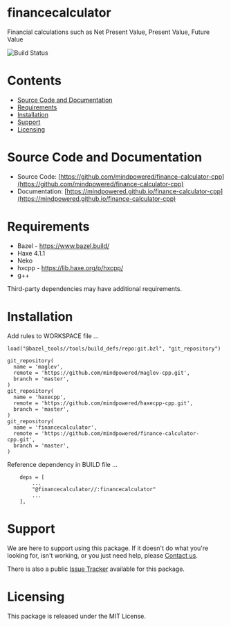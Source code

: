 
financecalculator
=================
Financial calculations such as Net Present Value, Present Value, Future Value

![Build Status](https://mindpowered.dev/assets/images/github-badges/build-passing.svg)

Contents
========

* [Source Code and Documentation](#source-code-and-documentation)
* [Requirements](#requirements)
* [Installation](#installation)
* [Support](#support)
* [Licensing](#licensing)

# Source Code and Documentation
- Source Code: [https://github.com/mindpowered/finance-calculator-cpp](https://github.com/mindpowered/finance-calculator-cpp)
- Documentation: [https://mindpowered.github.io/finance-calculator-cpp](https://mindpowered.github.io/finance-calculator-cpp)

# Requirements
- Bazel - https://www.bazel.build/
- Haxe 4.1.1
- Neko
- hxcpp - https://lib.haxe.org/p/hxcpp/
- g++


Third-party dependencies may have additional requirements.

# Installation
Add rules to WORKSPACE file ...

```
load("@bazel_tools//tools/build_defs/repo:git.bzl", "git_repository")

git_repository(
  name = 'maglev',
  remote = 'https://github.com/mindpowered/maglev-cpp.git',
  branch = 'master',
)
git_repository(
  name = 'haxecpp',
  remote = 'https://github.com/mindpowered/haxecpp-cpp.git',
  branch = 'master',
)
git_repository(
  name = 'financecalculator',
  remote = 'https://github.com/mindpowered/finance-calculator-cpp.git',
  branch = 'master',
)
```

Reference dependency in BUILD file ...

```
    deps = [
        ...
        "@financecalculator//:financecalculator"
        ...
    ],
```


# Support
We are here to support using this package. If it doesn't do what you're looking for, isn't working, or you just need help, please [Contact us][contact].

There is also a public [Issue Tracker][bugs] available for this package.

# Licensing
This package is released under the MIT License.



[bugs]: https://github.com/mindpowered/finance-calculator-cpp/issues
[contact]: https://mindpowered.dev/support/?ref=finance-calculator-cpp/
[licensing]: https://mindpowered.dev/?ref=finance-calculator-cpp
[purchase]: https://mindpowered.dev/purchase/
